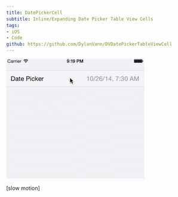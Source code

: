 ```yaml
---
title: DatePickerCell
subtitle: Inline/Expanding Date Picker Table View Cells
tags:
- iOS
- Code
github: https://github.com/DylanVann/DVDatePickerTableViewCell
---
```


![](./dvdatepickertableviewcell.gif)

<image-caption>[slow motion]</image-caption>
